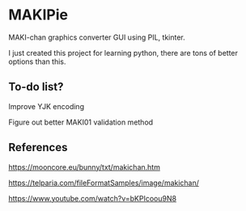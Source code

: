 # MAKIPie
MAKI-chan graphics converter GUI using PIL, tkinter.

I just created this project for learning python, there are tons of better options than this.

## To-do list?
Improve YJK encoding

Figure out better MAKI01 validation method

## References
https://mooncore.eu/bunny/txt/makichan.htm

https://telparia.com/fileFormatSamples/image/makichan/

https://www.youtube.com/watch?v=bKPIcoou9N8
